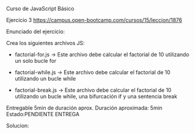 Curso de JavaScript Básico


Ejercicio 3
https://campus.open-bootcamp.com/cursos/15/leccion/1876


Enunciado del ejercicio:

Crea los siguientes archivos JS:

- factorial-for.js -> Este archivo debe calcular el factorial de 10 utilizando un solo bucle for

- factorial-while.js -> Este archivo debe calcular el factorial de 10 utilizando un bucle while

- factorial-break.js -> Este archivo debe calcular el factorial de 10 utilizando un bucle while, una bifurcación if y una sentencia break


Entregable
5min de duración aprox.
Duración aproximada: 5min
Estado:PENDIENTE ENTREGA



Solucion:


